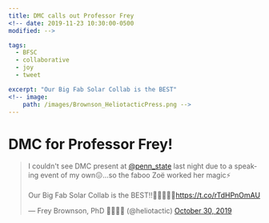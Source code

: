 ```yaml
---
title: DMC calls out Professor Frey
<!-- date: 2019-11-23 10:30:00-0500
modified: -->

tags:
  - BFSC
  - collaborative
  - joy
  - tweet

excerpt: "Our Big Fab Solar Collab is the BEST"
<!-- image: 
    path: /images/Brownson_HeliotacticPress.png -->
---
```


# DMC for Professor Frey!

<blockquote class="twitter-tweet"><p lang="en" dir="ltr">I couldn&#39;t see DMC present at <a href="https://twitter.com/penn_state?ref_src=twsrc%5Etfw">@penn_state</a> last night due to a speaking event of my own😖...so the faboo Zoë worked her magic⚡ <br><br>Our Big Fab Solar Collab is the BEST!!🤗🌻🦄🌈🌞<a href="https://t.co/rTdHPnOmAU">https://t.co/rTdHPnOmAU</a></p>&mdash; Frey Brownson, PhD 🌻🏳️‍🌈🌞 (@heliotactic) <a href="https://twitter.com/heliotactic/status/1189517494844841986?ref_src=twsrc%5Etfw">October 30, 2019</a></blockquote> <script async src="https://platform.twitter.com/widgets.js" charset="utf-8"></script> 